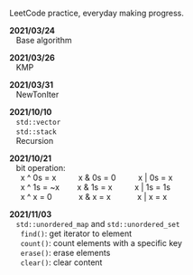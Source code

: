 LeetCode practice, everyday making progress.

**2021/03/24**  
&nbsp;&nbsp;
Base algorithm
  
**2021/03/26**  
&nbsp;&nbsp;
KMP
  
**2021/03/31**  
&nbsp;&nbsp;
NewTonIter

**2021/10/10**  
&nbsp;&nbsp;
`std::vector`  
&nbsp;&nbsp;
`std::stack`  
&nbsp;&nbsp;
Recursion

**2021/10/21**  
&nbsp;&nbsp;
bit operation:  
&nbsp;&nbsp;&nbsp;&nbsp;
x ^ 0s = x
&nbsp;&nbsp;&nbsp;&nbsp;&nbsp;&nbsp;&nbsp;&nbsp;
x & 0s = 0
&nbsp;&nbsp;&nbsp;&nbsp;&nbsp;&nbsp;&nbsp;&nbsp;
x | 0s = x  
&nbsp;&nbsp;&nbsp;&nbsp;
x ^ 1s = ~x
&nbsp;&nbsp;&nbsp;&nbsp;&nbsp;&nbsp;
x & 1s = x
&nbsp;&nbsp;&nbsp;&nbsp;&nbsp;&nbsp;&nbsp;&nbsp;
x | 1s = 1s  
&nbsp;&nbsp;&nbsp;&nbsp;
x ^ x = 0 
&nbsp;&nbsp;&nbsp;&nbsp;&nbsp;&nbsp;&nbsp;&nbsp;&nbsp;&nbsp;
x & x = x
&nbsp;&nbsp;&nbsp;&nbsp;&nbsp;&nbsp;&nbsp;&nbsp;&nbsp;&nbsp;
x | x = x  

**2021/11/03**    
&nbsp;&nbsp;
`std::unordered_map` and `std::unordered_set`  
&nbsp;&nbsp;&nbsp;&nbsp;
`find()`: get iterator to element  
&nbsp;&nbsp;&nbsp;&nbsp;
`count()`: count elements with a specific key  
&nbsp;&nbsp;&nbsp;&nbsp;
`erase()`: erase elements  
&nbsp;&nbsp;&nbsp;&nbsp;
`clear()`: clear content  